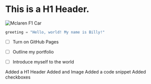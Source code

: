# This is a H1 Header.
![Mclaren F1 Car](https://cdn-5.motorsport.com/images/amp/6gpADpb0/s1000/oscar-piastri-mclaren-mcl60-1.webp)


```python
greeting = "Hello, world! My name is Billy!"
```
- [ ] Turn on GitHub Pages
- [ ] Outline my portfolio
- [ ] Introduce myself to the world


















Added a H1 Header
Added and Image
Added a code snippet
Added checkboxes
